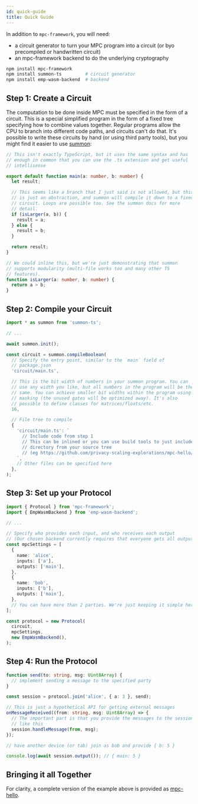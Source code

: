 ```yaml
---
id: quick-guide
title: Quick Guide
---
```


In addition to `mpc-framework`, you will need:

- a circuit generator to turn your MPC program into a circuit (or byo precompiled or handwritten circuit)
- an mpc-framework backend to do the underlying cryptography

```sh
npm install mpc-framework
npm install summon-ts         # circuit generator
npm install emp-wasm-backend  # backend
```

## Step 1: Create a Circuit

The computation to be done inside MPC must be specified in the form of a
circuit. This is a special simplified program in the form of a fixed tree
specifying how to combine values together. Regular programs allow the CPU to
branch into different code paths, and circuits can't do that. It's possible to
write these circuits by hand (or using third party tools), but you might find it
easier to use [summon](https://github.com/privacy-scaling-explorations/summon/):

```ts
// This isn't exactly TypeScript, but it uses the same syntax and has
// enough in common that you can use the .ts extension and get useful
// intellisense

export default function main(a: number, b: number) {
  let result;

  // This seems like a branch that I just said is not allowed, but this
  // is just an abstraction, and summon will compile it down to a fixed
  // circuit. Loops are possible too. See the summon docs for more
  // detail.
  if (isLarger(a, b)) {
    result = a;
  } else {
    result = b;
  }

  return result;
}

// We could inline this, but we're just demonstrating that summon
// supports modularity (multi-file works too and many other TS
// features).
function isLarger(a: number, b: number) {
  return a > b;
}
```

## Step 2: Compile your Circuit

```ts
import * as summon from 'summon-ts';

// ...

await summon.init();

const circuit = summon.compileBoolean(
  // Specify the entry point, similar to the `main` field of
  // package.json
  'circuit/main.ts',

  // This is the bit width of numbers in your summon program. You can
  // use any width you like, but all numbers in the program will be the
  // same. You can achieve smaller bit widths within the program using
  // masking (the unused gates will be optimized away). It's also
  // possible to define classes for matrices/floats/etc.
  16,

  // File tree to compile
  {
    'circuit/main.ts': `
      // Include code from step 1
      // This can be inlined or you can use build tools to just include a
      // directory from your source tree
      // (eg https://github.com/privacy-scaling-explorations/mpc-hello/)
    `,
    // Other files can be specified here
  },
);
```

## Step 3: Set up your Protocol

```ts
import { Protocol } from 'mpc-framework';
import { EmpWasmBackend } from 'emp-wasm-backend';

// ...

// Specify who provides each input, and who receives each output
// (Our chosen backend currently requires that everyone gets all outputs)
const mpcSettings = [
  {
    name: 'alice',
    inputs: ['a'],
    outputs: ['main'],
  },
  {
    name: 'bob',
    inputs: ['b'],
    outputs: ['main'],
  },
  // You can have more than 2 parties. We're just keeping it simple here.
];

const protocol = new Protocol(
  circuit,
  mpcSettings,
  new EmpWasmBackend(),
);
```

## Step 4: Run the Protocol

```ts
function send(to: string, msg: Uint8Array) {
  // implement sending a message to the specified party
}

const session = protocol.join('alice', { a: 3 }, send);

// This is just a hypothetical API for getting external messages
onMessageReceived((from: string, msg: Uint8Array) => {
  // The important part is that you provide the messages to the session
  // like this
  session.handleMessage(from, msg);
});

// have another device (or tab) join as bob and provide { b: 5 }

console.log(await session.output()); // { main: 5 }
```

## Bringing it all Together

For clarity, a complete version of the example above is provided as
[mpc-hello](https://mpc.pse.dev/apps/hello).
